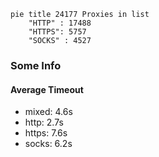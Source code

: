 
```mermaid
pie title 24177 Proxies in list
    "HTTP" : 17488
    "HTTPS": 5757
    "SOCKS" : 4527
```

### Some Info
#### Average Timeout

- mixed: 4.6s
- http: 2.7s
- https: 7.6s
- socks: 6.2s